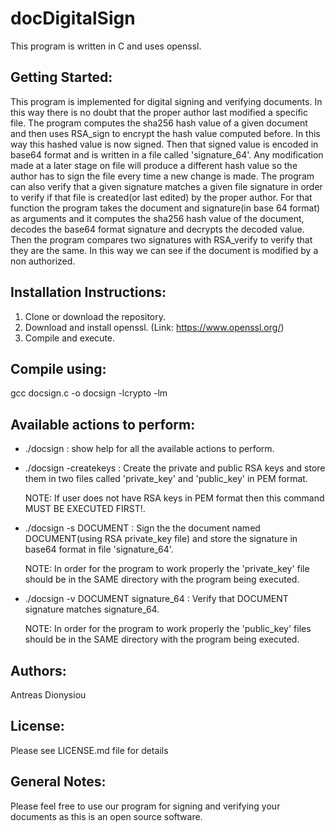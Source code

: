 # docDigitalSign

This program is written in C and uses openssl.

Getting Started:
---------------------
This program is implemented for digital signing and verifying documents. In this way there is no doubt that the proper author last modified a specific file. The program computes the sha256 hash value of a given document and then uses RSA_sign to encrypt the hash value computed before. In this way this hashed value is now signed. Then that signed value is encoded in base64 format and is written in a file called 'signature_64'. Any modification made at a later stage on file will produce a different hash value so the author has to sign the file every time a new change is made. The program can also verify that a given signature matches a given file signature in order to verify if that file is created(or last edited) by the proper author. For that function the program takes the document and signature(in base 64 format) as arguments and it computes the sha256 hash value of the document, decodes the base64 format signature and decrypts the decoded value. Then the program compares two signatures with RSA_verify to verify that they are the same. In this way we can see if the document is modified by a non authorized.

Installation Instructions:
--------------------------
1)  Clone or download the repository.
2)  Download and install openssl. (Link: https://www.openssl.org/)
3)  Compile and execute.

Compile using:
-------------- 
gcc docsign.c -o docsign -lcrypto -lm

Available actions to perform:
-------------------------------
- ./docsign : show help for all the available actions to perform.

- ./docsign -createkeys : Create the private and public RSA keys and store them in two files called 'private_key' and 'public_key' in PEM  format.
 
  NOTE: If user does not have RSA keys in PEM format then this command MUST BE EXECUTED FIRST!.

- ./docsign -s DOCUMENT : Sign the the document named DOCUMENT(using RSA private_key file) and store the signature in base64 format in file 'signature_64'.

  NOTE: In order for the program to work properly the 'private_key' file should be in the SAME directory with the program being executed.

- ./docsign -v DOCUMENT signature_64 : Verify that DOCUMENT signature matches signature_64.

  NOTE: In order for the program to work properly the 'public_key' files should be in the SAME directory with the program being executed.

Authors:
--------
Antreas Dionysiou

License:
--------
Please see LICENSE.md file for details

General Notes:
--------------
Please feel free to use our program for signing and verifying your documents as this is an open source software. 
